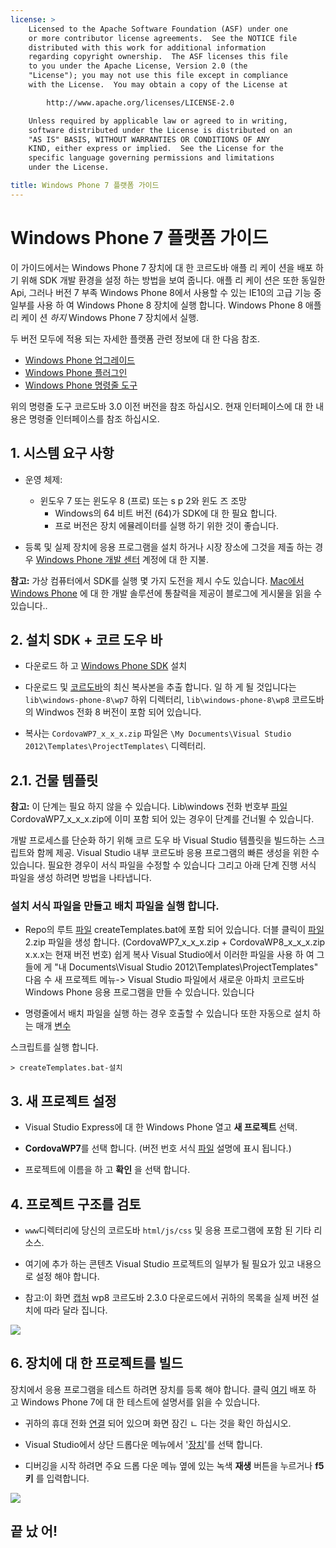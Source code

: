 ```yaml
---
license: >
    Licensed to the Apache Software Foundation (ASF) under one
    or more contributor license agreements.  See the NOTICE file
    distributed with this work for additional information
    regarding copyright ownership.  The ASF licenses this file
    to you under the Apache License, Version 2.0 (the
    "License"); you may not use this file except in compliance
    with the License.  You may obtain a copy of the License at

        http://www.apache.org/licenses/LICENSE-2.0

    Unless required by applicable law or agreed to in writing,
    software distributed under the License is distributed on an
    "AS IS" BASIS, WITHOUT WARRANTIES OR CONDITIONS OF ANY
    KIND, either express or implied.  See the License for the
    specific language governing permissions and limitations
    under the License.

title: Windows Phone 7 플랫폼 가이드
---
```


# Windows Phone 7 플랫폼 가이드

이 가이드에서는 Windows Phone 7 장치에 대 한 코르도바 애플 리 케이 션을 배포 하기 위해 SDK 개발 환경을 설정 하는 방법을 보여 줍니다. 애플 리 케이 션은 또한 동일한 Api, 그러나 버전 7 부족 Windows Phone 8에서 사용할 수 있는 IE10의 고급 기능 중 일부를 사용 하 여 Windows Phone 8 장치에 실행 합니다. Windows Phone 8 애플 리 케이 션 *하지* Windows Phone 7 장치에서 실행.

두 버전 모두에 적용 되는 자세한 플랫폼 관련 정보에 대 한 다음 참조.

*   [Windows Phone 업그레이드](../wp8/upgrading.html)
*   [Windows Phone 플러그인](../wp8/plugin.html)
*   [Windows Phone 명령줄 도구](../wp8/tools.html)

위의 명령줄 도구 코르도바 3.0 이전 버전을 참조 하십시오. 현재 인터페이스에 대 한 내용은 명령줄 인터페이스를 참조 하십시오.

## 1. 시스템 요구 사항

*   운영 체제:
    
    *   윈도우 7 또는 윈도우 8 (프로) 또는 s p 2와 윈도 즈 조망 
        *   Windows의 64 비트 버전 (64)가 SDK에 대 한 필요 합니다.
        *   프로 버전은 장치 에뮬레이터를 실행 하기 위한 것이 좋습니다.

*   등록 및 실제 장치에 응용 프로그램을 설치 하거나 시장 장소에 그것을 제출 하는 경우 [Windows Phone 개발 센터][1] 계정에 대 한 지불.

 [1]: http://dev.windowsphone.com/en-us/publish

**참고:** 가상 컴퓨터에서 SDK를 실행 몇 가지 도전을 제시 수도 있습니다. [Mac에서 Windows Phone][2] 에 대 한 개발 솔루션에 통찰력을 제공이 블로그에 게시물을 읽을 수 있습니다..

 [2]: http://aka.ms/BuildaWP8apponaMac

## 2. 설치 SDK + 코르 도우 바

*   다운로드 하 고 [Windows Phone SDK][3] 설치

*   다운로드 및 [코르도바][4]의 최신 복사본을 추출 합니다. 일 하 게 될 것입니다는 `lib\windows-phone-8\wp7` 하위 디렉터리, `lib\windows-phone-8\wp8` 코르도바의 Windwos 전화 8 버전이 포함 되어 있습니다.

*   복사는 `CordovaWP7_x_x_x.zip` 파일은 `\My Documents\Visual Studio 2012\Templates\ProjectTemplates\` 디렉터리.

 [3]: http://www.microsoft.com/download/en/details.aspx?displaylang=en&id=27570/
 [4]: http://phonegap.com/download

## 2.1. 건물 템플릿

**참고:** 이 단계는 필요 하지 않을 수 있습니다. Lib\windows 전화 번호부 [파일](../../../cordova/file/fileobj/fileobj.html) CordovaWP7\_x\_x_x.zip에 이미 포함 되어 있는 경우이 단계를 건너뛸 수 있습니다.

개발 프로세스를 단순화 하기 위해 코르 도우 바 Visual Studio 템플릿을 빌드하는 스크립트와 함께 제공. Visual Studio 내부 코르도바 응용 프로그램의 빠른 생성을 위한 수 있습니다. 필요한 경우이 서식 파일을 수정할 수 있습니다 그리고 아래 단계 진행 서식 파일을 생성 하려면 방법을 나타냅니다.

### 설치 서식 파일을 만들고 배치 파일을 실행 합니다.

*   Repo의 루트 [파일](../../../cordova/file/fileobj/fileobj.html) createTemplates.bat에 포함 되어 있습니다. 더블 클릭이 [파일](../../../cordova/file/fileobj/fileobj.html) 2.zip 파일을 생성 합니다. (CordovaWP7\_x\_x\_x.zip + CordovaWP8\_x\_x\_x.zip x.x.x는 현재 버전 번호) 쉽게 복사 Visual Studio에서 이러한 파일을 사용 하 여 그들에 게 "내 Documents\Visual Studio 2012\Templates\ProjectTemplates\" 다음 수 새 프로젝트 메뉴-> Visual Studio 파일에서 새로운 아파치 코르도바 Windows Phone 응용 프로그램을 만들 수 있습니다. 있습니다

*   명령줄에서 배치 파일을 실행 하는 경우 호출할 수 있습니다 또한 자동으로 설치 하는 매개 [변수](../../../plugin_ref/spec.html)

스크립트를 실행 합니다.

    > createTemplates.bat-설치
    

## 3. 새 프로젝트 설정

*   Visual Studio Express에 대 한 Windows Phone 열고 **새 프로젝트** 선택.

*   **CordovaWP7**를 선택 합니다. (버전 번호 서식 [파일](../../../cordova/file/fileobj/fileobj.html) 설명에 표시 됩니다.)

*   프로젝트에 이름을 하 고 **확인** 을 선택 합니다.

## 4. 프로젝트 구조를 검토

*   `www`디렉터리에 당신의 코르도바 `html/js/css` 및 응용 프로그램에 포함 된 기타 리소스.

*   여기에 추가 하는 콘텐츠 Visual Studio 프로젝트의 일부가 될 필요가 있고 내용으로 설정 해야 합니다.

*   참고:이 화면 [캡처](../../../cordova/media/capture/capture.html) wp8 코르도바 2.3.0 다운로드에서 귀하의 목록을 실제 버전 설치에 따라 달라 집니다.

![][5]

 [5]: img/guide/platforms/wp8/projectStructure.png

## 6. 장치에 대 한 프로젝트를 빌드

장치에서 응용 프로그램을 테스트 하려면 장치를 등록 해야 합니다. 클릭 [여기][6] 배포 하 고 Windows Phone 7에 대 한 테스트에 설명서를 읽을 수 있습니다.

 [6]: http://msdn.microsoft.com/en-us/library/windowsphone/develop/ff402565(v=vs.105).aspx

*   귀하의 휴대 전화 [연결](../../../cordova/connection/connection.html) 되어 있으며 화면 잠긴 ㄴ 다는 것을 확인 하십시오.

*   Visual Studio에서 상단 드롭다운 메뉴에서 '[장치](../../../cordova/device/device.html)'를 선택 합니다.

*   디버깅을 시작 하려면 주요 드롭 다운 메뉴 옆에 있는 녹색 **재생** 버튼을 누르거나 **f5 키** 를 입력합니다.

![][7]

 [7]: img/guide/platforms/wp7/wpd.png

## 끝 났 어!